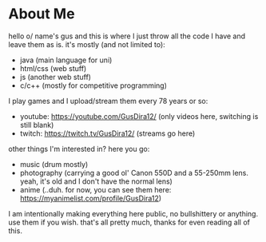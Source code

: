 # About Me
hello o/ name's gus and this is where I just throw all the code I have and leave them as is.
it's mostly (and not limited to):
- java (main language for uni)
- html/css (web stuff)
- js (another web stuff)
- c/c++ (mostly for competitive programming)

I play games and I upload/stream them every 78 years or so:
- youtube: https://youtube.com/GusDira12/ (only videos here, switching is still blank)
- twitch: https://twitch.tv/GusDira12/ (streams go here)

other things I'm interested in? here you go:
- music (drum mostly)
- photography (carrying a good ol' Canon 550D and a 55-250mm lens. yeah, it's old and I don't have the normal lens)
- anime (..duh. for now, you can see them here: https://myanimelist.com/profile/GusDira12)

I am intentionally making everything here public, no bullshittery or anything. use them if you wish.
that's all pretty much, thanks for even reading all of this.
